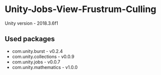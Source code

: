 # Unity-Jobs-View-Frustrum-Culling

Unity version - 2018.3.6f1

## Used packages

- com.unity.burst - v0.2.4
- com.unity.collections - v0.0.9
- com.unity.jobs - v0.0.7
- com.unity.mathematics - v1.0.0
